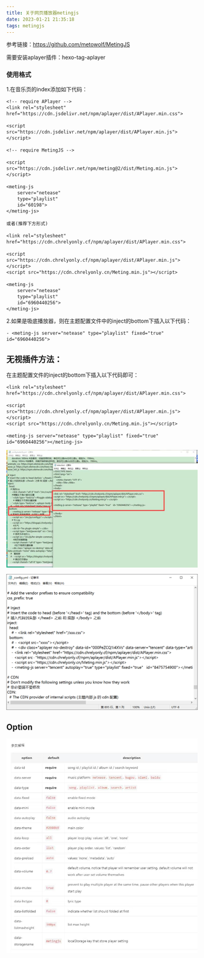 ```yaml
---
title: 关于网页播放器metingjs
date: 2023-01-21 21:35:18
tags: metingjs
---
```


参考链接：https://github.com/metowolf/MetingJS

需要安装aplayer插件：hexo-tag-aplayer

### 使用格式

1.在音乐页的index添加如下代码：

```
<!-- require APlayer -->
<link rel="stylesheet" href="https://cdn.jsdelivr.net/npm/aplayer/dist/APlayer.min.css">

<script src="https://cdn.jsdelivr.net/npm/aplayer/dist/APlayer.min.js"></script>

<!-- require MetingJS -->

<script src="https://cdn.jsdelivr.net/npm/meting@2/dist/Meting.min.js"></script>

<meting-js
	server="netease"
	type="playlist"
	id="60198">
</meting-js>

或者(推荐下方形式)

<link rel="stylesheet" href="https://cdn.chrelyonly.cf/npm/aplayer/dist/APlayer.min.css">

<script src="https://cdn.chrelyonly.cf/npm/aplayer/dist/APlayer.min.js"></script>
<script src="https://cdn.chrelyonly.cn/Meting.min.js"></script>

<meting-js
    server="netease"
    type="playlist"
    id="6960440256">
</meting-js>
```

2.如果是吸底播放器，则在主题配置文件中的inject的bottom下插入以下代码：

```
- <meting-js server="netease" type="playlist" fixed="true"  id="6960440256">
```

## 无视插件方法：

在主题配置文件的inject的bottom下插入以下代码即可：

```
<link rel="stylesheet" href="https://cdn.chrelyonly.cf/npm/aplayer/dist/APlayer.min.css">

<script src="https://cdn.chrelyonly.cf/npm/aplayer/dist/APlayer.min.js"></script>
<script src="https://cdn.chrelyonly.cn/Meting.min.js"></script>

<meting-js server="netease" type="playlist" fixed="true"  id="6960440256"></meting-js>
```

![音乐播放器1](../images/音乐播放器1.jpg)

![音乐播放器2](../images/音乐播放器2.png)



## Option

![metingjs可选项](../images/音乐播放器3.jpg)
